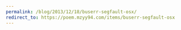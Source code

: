 ```yaml
---
permalink: /blog/2013/12/18/buserr-segfault-osx/
redirect_to: https://poem.mzyy94.com/items/buserr-segfault-osx
---
```


